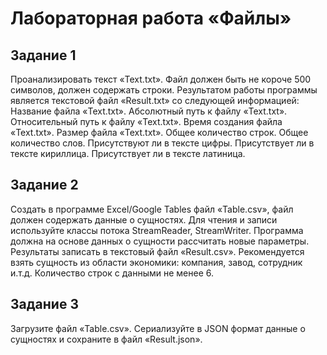 # Лабораторная работа «Файлы»

## Задание 1
Проанализировать текст «Text.txt». Файл должен быть не короче 500 символов, должен содержать строки. Результатом работы программы является текстовой файл «Result.txt» со следующей информацией:
 Название файла «Text.txt».
Абсолютный путь к файлу «Text.txt».
Относительный путь к файлу «Text.txt».
Время создания файла «Text.txt».
Размер файла «Text.txt».
Общее количество строк.
Общее количество слов.
Присутствуют ли в тексте цифры.
Присутствует ли в тексте кириллица.
Присутствует ли в тексте латиница.

## Задание 2
Создать в программе Excel/Google Tables файл «Table.csv», файл должен содержать данные о сущностях. Для чтения и записи используйте классы потока StreamReader, StreamWriter. Программа должна на основе данных о сущности рассчитать новые параметры. Результаты записать в текстовый файл «Result.csv». Рекомендуется взять сущность из области экономики: 
компания, 
завод, 
сотрудник 
и.т.д.
Количество строк с данными не менее 6.

## Задание 3
Загрузите файл «Table.csv». Сериализуйте в JSON формат данные о сущностях и сохраните в файл «Result.json».
